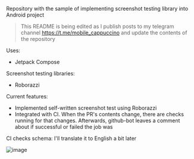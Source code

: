 Repository with the sample of implementing screenshot testing library into Android project

> This README is being edited as I publish posts to my telegram channel https://t.me/mobile_cappuccino and update the contents of the repository

Uses:
- Jetpack Compose

Screenshot testing libraries:
- Roborazzi

Current features:
- Implemented self-written screenshot test using Roborazzi
- Integrated with CI. When the PR's contents change, there are checks running for that changes. Afterwards, github-bot leaves a comment about if successful or failed the job was

CI checks schema:
I'll translate it to English a bit later

![image](https://github.com/user-attachments/assets/2ade982e-3e71-45e3-acd8-54ef3048db3a)
